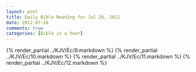 ```yaml
---
layout: post
title: Daily Bible Reading for Jul 26, 2012
date: 2012-07-26
comments: true
categories: [Bible in a Year]
---
```

{% render_partial ../KJV/Ec/9.markdown %}
{% render_partial ../KJV/Ec/10.markdown %}
{% render_partial ../KJV/Ec/11.markdown %}
{% render_partial ../KJV/Ec/12.markdown %}
